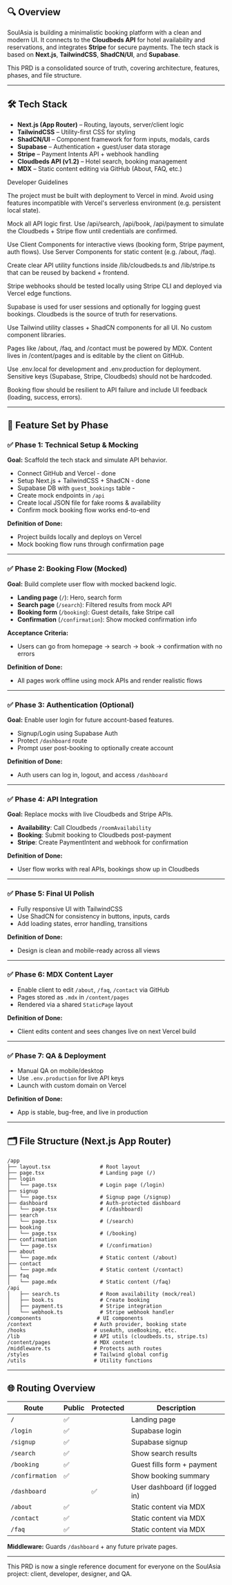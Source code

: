 
## 🔍 Overview
SoulAsia is building a minimalistic booking platform with a clean and modern UI. It connects to the **Cloudbeds API** for hotel availability and reservations, and integrates **Stripe** for secure payments. The tech stack is based on **Next.js**, **TailwindCSS**, **ShadCN/UI**, and **Supabase**.

This PRD is a consolidated source of truth, covering architecture, features, phases, and file structure.

---

## 🛠 Tech Stack
- **Next.js (App Router)** – Routing, layouts, server/client logic
- **TailwindCSS** – Utility-first CSS for styling
- **ShadCN/UI** – Component framework for form inputs, modals, cards
- **Supabase** – Authentication + guest/user data storage
- **Stripe** – Payment Intents API + webhook handling
- **Cloudbeds API (v1.2)** – Hotel search, booking management
- **MDX** – Static content editing via GitHub (About, FAQ, etc.)

 Developer Guidelines

The project must be built with deployment to Vercel in mind. Avoid using features incompatible with Vercel's serverless environment (e.g. persistent local state).

Mock all API logic first. Use /api/search, /api/book, /api/payment to simulate the Cloudbeds + Stripe flow until credentials are confirmed.

Use Client Components for interactive views (booking form, Stripe payment, auth flows). Use Server Components for static content (e.g. /about, /faq).

Create clear API utility functions inside /lib/cloudbeds.ts and /lib/stripe.ts that can be reused by backend + frontend.

Stripe webhooks should be tested locally using Stripe CLI and deployed via Vercel edge functions.

Supabase is used for user sessions and optionally for logging guest bookings. Cloudbeds is the source of truth for reservations.

Use Tailwind utility classes + ShadCN components for all UI. No custom component libraries.

Pages like /about, /faq, and /contact must be powered by MDX. Content lives in /content/pages and is editable by the client on GitHub.

Use .env.local for development and .env.production for deployment. Sensitive keys (Supabase, Stripe, Cloudbeds) should not be hardcoded.

Booking flow should be resilient to API failure and include UI feedback (loading, success, errors).

---

## 🧩 Feature Set by Phase

### ✅ Phase 1: Technical Setup & Mocking
**Goal:** Scaffold the tech stack and simulate API behavior.
- Connect GitHub and Vercel - done 
- Setup Next.js + TailwindCSS + ShadCN - done 
- Supabase DB with `guest_bookings` table - 
- Create mock endpoints in `/api`
- Create local JSON file for fake rooms & availability
- Confirm mock booking flow works end-to-end

**Definition of Done:**
- Project builds locally and deploys on Vercel
- Mock booking flow runs through confirmation page

---

### ✅ Phase 2: Booking Flow (Mocked)
**Goal:** Build complete user flow with mocked backend logic.
- **Landing page** (`/`): Hero, search form
- **Search page** (`/search`): Filtered results from mock API
- **Booking form** (`/booking`): Guest details, fake Stripe call
- **Confirmation** (`/confirmation`): Show mocked confirmation info

**Acceptance Criteria:**
- Users can go from homepage → search → book → confirmation with no errors

**Definition of Done:**
- All pages work offline using mock APIs and render realistic flows

---

### ✅ Phase 3: Authentication (Optional)
**Goal:** Enable user login for future account-based features.
- Signup/Login using Supabase Auth
- Protect `/dashboard` route
- Prompt user post-booking to optionally create account

**Definition of Done:**
- Auth users can log in, logout, and access `/dashboard`

---

### ✅ Phase 4: API Integration
**Goal:** Replace mocks with live Cloudbeds and Stripe APIs.
- **Availability**: Call Cloudbeds `/roomAvailability`
- **Booking**: Submit booking to Cloudbeds post-payment
- **Stripe**: Create PaymentIntent and webhook for confirmation

**Definition of Done:**
- User flow works with real APIs, bookings show up in Cloudbeds

---

### ✅ Phase 5: Final UI Polish
- Fully responsive UI with TailwindCSS
- Use ShadCN for consistency in buttons, inputs, cards
- Add loading states, error handling, transitions

**Definition of Done:**
- Design is clean and mobile-ready across all views

---

### ✅ Phase 6: MDX Content Layer
- Enable client to edit `/about`, `/faq`, `/contact` via GitHub
- Pages stored as `.mdx` in `/content/pages`
- Rendered via a shared `StaticPage` layout

**Definition of Done:**
- Client edits content and sees changes live on next Vercel build

---

### ✅ Phase 7: QA & Deployment
- Manual QA on mobile/desktop
- Use `.env.production` for live API keys
- Launch with custom domain on Vercel

**Definition of Done:**
- App is stable, bug-free, and live in production

---

## 🗂 File Structure (Next.js App Router)
```
/app
├── layout.tsx                # Root layout
├── page.tsx                  # Landing page (/)
├── login
│   └── page.tsx              # Login page (/login)
├── signup
│   └── page.tsx              # Signup page (/signup)
├── dashboard                 # Auth-protected dashboard
│   └── page.tsx              # (/dashboard)
├── search
│   └── page.tsx              # (/search)
├── booking
│   └── page.tsx              # (/booking)
├── confirmation
│   └── page.tsx              # (/confirmation)
├── about
│   └── page.mdx              # Static content (/about)
├── contact
│   └── page.mdx              # Static content (/contact)
├── faq
│   └── page.mdx              # Static content (/faq)
/api
│   ├── search.ts             # Room availability (mock/real)
│   ├── book.ts               # Create booking
│   ├── payment.ts            # Stripe integration
│   └── webhook.ts            # Stripe webhook handler
/components                  # UI components
/context                    # Auth provider, booking state
/hooks                      # useAuth, useBooking, etc.
/lib                        # API utils (cloudbeds.ts, stripe.ts)
/content/pages              # MDX content
/middleware.ts              # Protects auth routes
/styles                     # Tailwind global config
/utils                      # Utility functions
```

---

## 🌐 Routing Overview

| Route             | Public | Protected | Description                        |
|------------------|--------|-----------|------------------------------------|
| `/`              | ✅     |           | Landing page                       |
| `/login`         | ✅     |           | Supabase login                     |
| `/signup`        | ✅     |           | Supabase signup                    |
| `/search`        | ✅     |           | Show search results                |
| `/booking`       | ✅     |           | Guest fills form + payment         |
| `/confirmation`  | ✅     |           | Show booking summary               |
| `/dashboard`     |        | ✅        | User dashboard (if logged in)      |
| `/about`         | ✅     |           | Static content via MDX             |
| `/contact`       | ✅     |           | Static content via MDX             |
| `/faq`           | ✅     |           | Static content via MDX             |

**Middleware:** Guards `/dashboard` + any future private pages.

---

This PRD is now a single reference document for everyone on the SoulAsia project: client, developer, designer, and QA.


